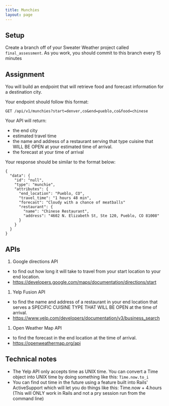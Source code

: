 ```yaml
---
title: Munchies
layout: page
---
```


## Setup

Create a branch off of your Sweater Weather project called `final_assessment`. As you work, you should commit to this branch every 15 minutes

## Assignment

You will build an endpoint that will retrieve food and forecast information for a destination city.

Your endpoint should follow this format: 

`GET /api/v1/munchies?start=denver,co&end=pueblo,co&food=chinese`

Your API will return:
- the end city
- estimated travel time
- the name and address of a restaurant serving that type cuisine that WILL BE OPEN at your estimated time of arrival. 
- the forecast at your time of arrival

Your response should be similar to the format below:

```
{
  "data": {
    "id": "null",
    "type": "munchie",
    "attributes": {
      "end_location": "Pueblo, CO",
      "travel_time": "1 hours 48 min",
      "forecast": "Cloudy with a chance of meatballs"
      "restaurant": {
        "name": "Chinese Restaurant",
        "address": "4602 N. Elizabeth St, Ste 120, Pueblo, CO 81008"
      }
    }
  }
}
```

## APIs

1. Google directions API
  - to find out how long it will take to travel from your start location to your end location.
  - https://developers.google.com/maps/documentation/directions/start
1. Yelp Fusion API
  - to find the name and address of a restaurant in your end location that serves a SPECIFIC CUISINE TYPE THAT WILL BE OPEN at the time of arrival.
  - https://www.yelp.com/developers/documentation/v3/business_search
1. Open Weather Map API
  - to find the forecast in the end location at the time of arrival.
  - https://openweathermap.org/api


## Technical notes

* The Yelp API only accepts time as UNIX time. You can convert a Time object into UNIX time by doing something like this: `Time.now.to_i`
* You can find out time in the future using a feature built into Rails' ActiveSupport which will let you do things like this: Time.now + 4.hours (This will ONLY work in Rails and not a pry session run from the command line)
